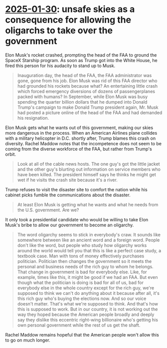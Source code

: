 # [2025-01-30](https://s3.amazonaws.com/writecomments.com/transcripts/9cfdf92182151fb303f38a1155d563ad.csv): unsafe skies as a consequence for allowing the oligarchs to take over the government

Elon Musk's rocket crashed, prompting the head of the FAA to ground the SpaceX Starship program. As soon as Trump got into the White House, he fired this person for his audacity to stand up to Musk.

> Inauguration day, the head of the FAA, the FAA administrator was gone, gone from his job. Elon Musk was rid of this FAA director who had grounded his rockets because what? An entertaining little crash which forced emergency diversions of dozens of passengerplanes packed with humans? In September, while Elon Musk was busy spending the quarter billion dollars that he dumped into Donald Trump's campaign to make Donald Trump president again, Mr. Musk had posted a picture online of the head of the FAA and had demanded his resignation.

Elon Musk gets what he wants out of this government, making our skies more dangerous in the process. When an American Airlines plane collides with a military helicopter in D.C. shortly after, Trump blames this crash on diversity. Rachel Maddow notes that the incompetence does not seem to be coming from the diverse workforce of the FAA, but rather from Trump's orbit.

> Look at all of the cable news hosts. The one guy's got the little jacket and the other guy's blurting out information on service members who have been killed. The president himself says he thinks he might get wet if he visits the crash site because it's a river.

Trump refuses to visit the disaster site to comfort the nation while his cabinet picks fumble the communications about the disaster.

> At least Elon Musk is getting what he wants and what he needs from the U.S. government. Are we?

It only took a presidential candidate who would be willing to take Elon Musk's bribe to allow our government to become an oligarchy.

> The word oligarchy seems to stick in everybody's craw. It sounds like somewhere between like an ancient word and a foreign word. People don't like the word, but people who study how oligarchy works around the world would tell you that this is like a perfect case study, a textbook case. Man with tons of money effectively purchases politician. Politician then changes the government so it meets the personal and business needs of the rich guy to whom he belongs. That change in government is bad for everybody else. Like, for example, times like this, it might be good if we had an FAA. But even though what the politician is doing is bad for all of us, bad for everybody else in the whole country except for the rich guy, we're supposed to think we can't do anything about it because after all, it's this rich guy who's buying the elections now. And so our voice doesn't matter. That's what we're supposed to think. And that's how this is supposed to work. But in our country, it is not working out the way they hoped because the American people broadly and deeply say they dislike this eccentric right-wing billionaire who's getting his own personal government while the rest of us get the shaft.

Rachel Maddow remains hopeful that the American people won't allow this to go on much longer.

